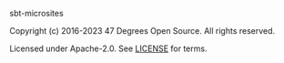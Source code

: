 [comment]: <> (Don't edit this file!)
[comment]: <> (It is automatically updated after every release of https://github.com/47degrees/.github)
[comment]: <> (If you want to suggest a change, please open a PR or issue in that repository)

sbt-microsites

Copyright (c) 2016-2023 47 Degrees Open Source. All rights reserved.

Licensed under Apache-2.0. See [LICENSE](LICENSE.md) for terms.